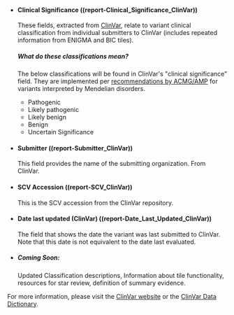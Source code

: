 * #### Clinical Significance ((report-Clinical_Significance_ClinVar))

	These fields, extracted from [ClinVar](https://www.ncbi.nlm.nih.gov/clinvar/), relate to variant clinical classification from individual submitters to ClinVar \(includes repeated information from ENIGMA and BIC tiles\).

	##### What do these classifications mean?
	The below classifications will be found in ClinVar's "clinical significance" field. They are implemented per [recommendations by ACMG/AMP](https://www.ncbi.nlm.nih.gov/pubmed/25741868) for variants interpreted by Mendelian disorders.

	* Pathogenic
	* Likely pathogenic
	* Likely benign
	* Benign
	* Uncertain Significance

* #### Submitter ((report-Submitter_ClinVar))
	This field provides the name of the submitting organization. From ClinVar.
* #### SCV Accession ((report-SCV_ClinVar))
	This is the SCV accession from the ClinVar repository.
* #### Date last updated \(ClinVar\) ((report-Date_Last_Updated_ClinVar))
	The field that shows the date the variant was last submitted to ClinVar. Note that this date is not equivalent to the date last evaluated.
* ##### _Coming Soon:_
	Updated Classification descriptions, Information about tile functionality, resources for star review, definition of summary evidence.

For more information, please visit the [ClinVar website](https://www.ncbi.nlm.nih.gov/clinvar/) or the [ClinVar Data Dictionary](https://www.ncbi.nlm.nih.gov/projects/clinvar/ClinVarDataDictionary.pdf).
